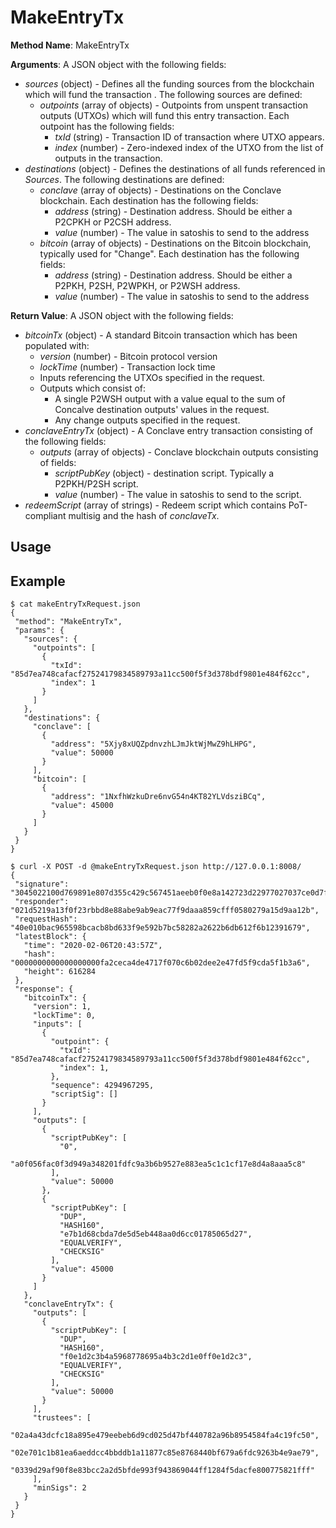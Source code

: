 # MakeEntryTx

**Method Name**: MakeEntryTx

**Arguments**: A JSON object with the following fields:

* *sources* (object) - Defines all the funding sources from the blockchain which will fund the transaction
. The following sources are defined:
    * *outpoints* (array of objects) - Outpoints from unspent transaction outputs (UTXOs) which will fund this entry
     transaction. Each outpoint has the following fields:
        * *txId* (string) - Transaction ID of transaction where UTXO appears.
        * *index* (number) - Zero-indexed index of the UTXO from the list of outputs in the transaction.
 * *destinations* (object) - Defines the destinations of all funds referenced in *Sources*. The following
  destinations are defined:
    * *conclave* (array of objects) - Destinations on the Conclave blockchain. Each destination has the following
     fields:
        * *address* (string) - Destination address. Should be either a P2CPKH or P2CSH address.
        * *value* (number) - The value in satoshis to send to the address
    * *bitcoin* (array of objects) - Destinations on the Bitcoin blockchain, typically used for "Change". Each
     destination has the following fields:
        * *address* (string) - Destination address. Should be either a P2PKH, P2SH, P2WPKH, or P2WSH address.
        * *value* (number) - The value in satoshis to send to the address
 
 **Return Value**: A JSON object with the following fields:
 
 * *bitcoinTx* (object) - A standard Bitcoin transaction which has been populated with:
    * *version* (number) - Bitcoin protocol version
    * *lockTime* (number) - Transaction lock time
    * Inputs referencing the UTXOs specified in the request.
    * Outputs which consist of:
        * A single P2WSH output with a value equal to the sum of Concalve destination outputs' values in the request.
        * Any change outputs specified in the request.
 * *conclaveEntryTx* (object) - A Conclave entry transaction consisting of the following fields:
    * *outputs* (array of objects) - Conclave blockchain outputs consisting of fields:
        * *scriptPubKey* (object) - destination script. Typically a P2PKH/P2SH script.
        * *value* (number) - The value in satoshis to send to the script.
 * *redeemScript* (array of strings) - Redeem script which contains PoT-compliant multisig and the hash of *conclaveTx*.
 
## Usage
  
## Example
 ```
$ cat makeEntryTxRequest.json
{
  "method": "MakeEntryTx",
  "params": {
    "sources": {
      "outpoints": [
        {
          "txId": "85d7ea748cafacf27524179834589793a11cc500f5f3d378bdf9801e484f62cc",
          "index": 1
        }
      ]
    },
    "destinations": {
      "conclave": [
        {
          "address": "5Xjy8xUQZpdnvzhLJmJktWjMwZ9hLHPG",
          "value": 50000
        }
      ],
      "bitcoin": [
        {
          "address": "1NxfhWzkuDre6nvG54n4KT82YLVdsziBCq",
          "value": 45000
        }
      ]
    }
  }
}

$ curl -X POST -d @makeEntryTxRequest.json http://127.0.0.1:8008/
{
  "signature": "3045022100d769891e807d355c429c567451aeeb0f0e8a142723d22977027037ce0d7f0fd402200847ec48547046b016c1665e70c27481f0c5d4f47b8df3c425b4d52cc9abed3a",
  "responder": "021d5219a13f0f23rbbd8e88abe9ab9eac77f9daaa859cfff0580279a15d9aa12b",
  "requestHash": "40e010bac965598bcacb8bd633f9e592b7bc58282a2622b6db612f6b12391679",
  "latestBlock": {
    "time": "2020-02-06T20:43:57Z",
    "hash": "0000000000000000000fa2ceca4de4717f070c6b02dee2e47fd5f9cda5f1b3a6",
    "height": 616284
  },
  "response": {
    "bitcoinTx": {
      "version": 1,
      "lockTime": 0,
      "inputs": [
        {
          "outpoint": {
            "txId": "85d7ea748cafacf27524179834589793a11cc500f5f3d378bdf9801e484f62cc",
            "index": 1,
          },
          "sequence": 4294967295,
          "scriptSig": []
        }
      ],
      "outputs": [
        {
          "scriptPubKey": [
            "0",
            "a0f056fac0f3d949a348201fdfc9a3b6b9527e883ea5c1c1cf17e8d4a8aaa5c8"
          ],
          "value": 50000
        },
        { 
          "scriptPubKey": [
            "DUP",
            "HASH160",
            "e7b1d68cbda7de5d5eb448aa0d6cc01785065d27",
            "EQUALVERIFY",
            "CHECKSIG"
          ],
          "value": 45000
        }
      ]
    },
    "conclaveEntryTx": {
      "outputs": [
        {
          "scriptPubKey": [
            "DUP",
            "HASH160",
            "f0e1d2c3b4a5968778695a4b3c2d1e0ff0e1d2c3",
            "EQUALVERIFY",
            "CHECKSIG"
          ],
          "value": 50000
        }
      ],
      "trustees": [
        "02a4a43dcfc18a895e479eebeb6d9cd025d47bf440782a96b8954584fa4c19fc50",
        "02e701c1b81ea6aeddcc4bbddb1a11877c85e8768440bf679a6fdc9263b4e9ae79",
        "0339d29af90f8e83bcc2a2d5bfde993f943869044ff1284f5dacfe800775821fff"
      ],
      "minSigs": 2
    }
  }
}
 ```

